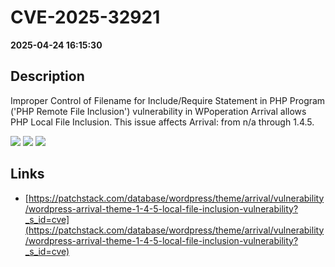 # CVE-2025-32921

**2025-04-24 16:15:30**

## Description
Improper Control of Filename for Include/Require Statement in PHP Program ('PHP Remote File Inclusion') vulnerability in WPoperation Arrival allows PHP Local File Inclusion. This issue affects Arrival: from n/a through 1.4.5.

![](https://img.shields.io/static/v1?label=Score&message=7.5&color=red)
![](https://img.shields.io/static/v1?label=Severity&message=HIGH&color=red)
![](https://img.shields.io/static/v1?label=CWE&message=RFI&color=green)

## Links
- [https://patchstack.com/database/wordpress/theme/arrival/vulnerability/wordpress-arrival-theme-1-4-5-local-file-inclusion-vulnerability?_s_id=cve](https://patchstack.com/database/wordpress/theme/arrival/vulnerability/wordpress-arrival-theme-1-4-5-local-file-inclusion-vulnerability?_s_id=cve)
